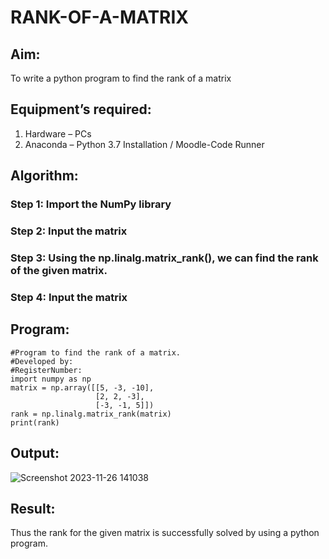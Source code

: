 # RANK-OF-A-MATRIX
## Aim:
To write a python program to find the rank of a matrix
## Equipment’s required:
1. 	Hardware – PCs
2. 	Anaconda – Python 3.7 Installation / Moodle-Code Runner
## Algorithm:
### Step 1:  Import the NumPy library
### Step 2:  Input the matrix
### Step 3: Using the np.linalg.matrix_rank(), we can find the rank of the given matrix.
### Step 4:  Input the matrix
## Program:
```
#Program to find the rank of a matrix.
#Developed by: 
#RegisterNumber:
import numpy as np
matrix = np.array([[5, -3, -10],
                   [2, 2, -3],
                   [-3, -1, 5]])
rank = np.linalg.matrix_rank(matrix)
print(rank)
```
## Output:

![Screenshot 2023-11-26 141038](https://github.com/jayadev133/RANK-OF-A-MATRIX/assets/150319465/2832f108-b11e-4ab5-9aee-991a583ad8a2)

## Result:
Thus the rank for the given matrix is successfully solved by  using a python program.

